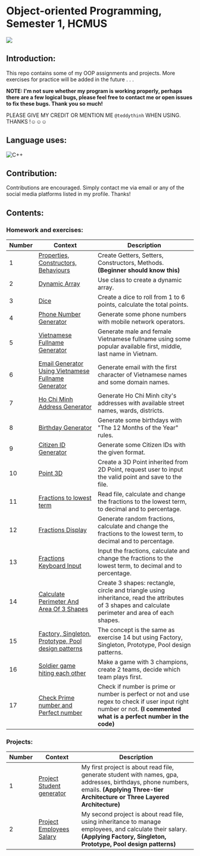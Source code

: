 # Object-oriented Programming, Semester 1, HCMUS
![](https://img.shields.io/github/stars/teddythinh/Object-oriented-Programming?style=social)

## Introduction:

This repo contains some of my OOP assignments and projects.  More exercises for practice will be added in the future . . . 

**NOTE: I'm not sure whether my program is working properly, perhaps there are a few logical bugs, please feel free to contact me or open issues to fix these bugs. Thank you so much!**

PLEASE GIVE MY CREDIT OR MENTION ME `@teddythinh` WHEN USING. THANKS !☺️☺️☺️

## Language uses:
![C++](https://img.shields.io/badge/c++-%2300599C.svg?style=for-the-badge&logo=c%2B%2B&logoColor=white)

## Contribution:

Contributions are encouraged. Simply contact me via email or any of the social media platforms listed in my profile. Thanks!

## Contents:

### Homework and exercises:

| Number | Context | Description |
| ------ | ------- | ----------- |
| 1      | [Properties, Constructors, Behaviours](https://github.com/teddythinh/Object-oriented-Programming/blob/main/StarterOOP/Property_Constructor_Behaviour.cpp) | Create Getters, Setters, Constructors, Methods. **(Beginner should know this)**
| 2     | [Dynamic Array](https://github.com/teddythinh/Object-oriented-Programming/blob/main/StarterOOP/DynamicArray.cpp) | Use class to create a dynamic array.
| 3      | [Dice](https://github.com/teddythinh/Object-oriented-Programming/blob/main/SomeOOPExercise/Dice.cpp) | Create a dice to roll from 1 to 6 points, calculate the total points.
| 4      | [Phone Number Generator](https://github.com/teddythinh/Object-oriented-Programming/blob/main/SomeOOPExercise/PhoneNumberGenerator.cpp) | Generate some phone numbers with mobile network operators.
| 5      | [Vietnamese Fullname Generator](https://github.com/teddythinh/Object-oriented-Programming/blob/main/SomeOOPExercise/VietnameseFullNameMockGenerator.cpp) | Generate male and female Vietnamese fullname using some popular available first, middle, last name in Vietnam.
| 6      | [Email Generator Using Vietnamese Fullname Generator](https://github.com/teddythinh/Object-oriented-Programming/blob/main/SomeOOPExercise/EmailMockGeneratorUsingVietnameseNames.cpp) | Generate email with the first character of Vietnamese names and some domain names.
| 7      | [Ho Chi Minh Address Generator](https://github.com/teddythinh/Object-oriented-Programming/blob/main/SomeOOPExercise/HCMAddressMockGenerator.cpp) | Generate Ho Chi Minh city's addresses with available street names, wards, districts.
| 8      | [Birthday Generator](https://github.com/teddythinh/Object-oriented-Programming/blob/main/SomeOOPExercise/BirthdayMockGenerator.cpp) | Generate some birthdays with "The 12 Months of the Year" rules. 
| 9      | [Citizen ID Generator](https://github.com/teddythinh/Object-oriented-Programming/blob/main/SomeOOPExercise/CitizenIdMockGenerator.cpp) | Generate some Citizen IDs with the given format.
| 10      | [Point 3D](https://github.com/teddythinh/Object-oriented-Programming/tree/main/Point%203D) | Create a 3D Point inherited from 2D Point, request user to input the valid point and save to the file.
| 11      | [Fractions to lowest term](https://github.com/teddythinh/Object-oriented-Programming/tree/main/FractionHandling) | Read file, calculate and change the fractions to the lowest term, to decimal and to percentage.
| 12     | [Fractions Display](https://github.com/teddythinh/Object-oriented-Programming/blob/main/StarterOOP/FractionDisplay.cpp) | Generate random fractions, calculate and change the fractions to the lowest term, to decimal and to percentage.
| 13     | [Fractions Keyboard Input](https://github.com/teddythinh/Object-oriented-Programming/tree/main/FractionKeyboardInput) | Input the fractions, calculate and change the fractions to the lowest term, to decimal and to percentage.
| 14     | [Calculate Perimeter And Area Of 3 Shapes](https://github.com/teddythinh/Object-oriented-Programming/tree/main/ReadFileAndCalculateAreaAndPerimeter) | Create 3 shapes: rectangle, circle and triangle using inheritance, read the attributes of 3 shapes and calculate perimeter and area of each shapes.
| 15     | [Factory, Singleton, Prototype, Pool design patterns](https://github.com/teddythinh/Object-oriented-Programming/tree/main/FactoryDesignPatternImprovement) | The concept is the same as exercise 14 but using Factory, Singleton, Prototype, Pool design patterns. 
| 16     | [Soldier game hiting each other](https://github.com/teddythinh/Object-oriented-Programming/tree/main/SoldierGame) | Make a game with 3 champions, create 2 teams, decide which team plays first. 
| 17     | [Check Prime number and Perfect number](https://github.com/teddythinh/Object-oriented-Programming/blob/main/SomeOOPExercise/CheckPrimeAndCheckPerfect.cpp) | Check if number is prime or number is perfect or not and use regex to check if user input right number or not. **(I commented what is a perfect number in the code)**

### **Projects:**
| Number | Context | Description |
| ------ | ------- | ----------- |
| 1     | [Project Student generator](https://github.com/teddythinh/Object-oriented-Programming/tree/main/Project%20Mock%20Data%20Generator) | My first project is about read file, generate student with names, gpa, addresses, birthdays, phone numbers, emails. **(Applying Three-tier Architecture or Three Layered Architecture)**
| 2     | [Project Employees Salary](https://github.com/teddythinh/Object-oriented-Programming/tree/main/ProjectEmployeeSalary) | My second project is about read file, using inheritance to manage employees, and calculate their salary. **(Applying Factory, Singleton, Prototype, Pool design patterns)**
